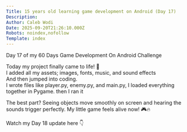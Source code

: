 ```yaml
---
Title: 15 years old learning game development on Android (Day 17)
Description: 
Author: Caleb Wodi
Date: 2025-09-20T21:26:10.000Z
Robots: noindex,nofollow
Template: index
---
```

<p>Day 17 of my 60 Days Game Development On Android Challenge</p>

<p>Today my project finally came to life! 🎉<br>
I added all my assets; images, fonts, music, and sound effects<br>
And then jumped into coding.<br>
I wrote  files like player.py, enemy.py, and main.py, I loaded everything together in Pygame. then I ran it</p>

<p>The best part? Seeing objects move smoothly on screen and hearing the sounds trigger perfectly. My little game feels alive now! 🎮🔥</p>

<p>Watch my Day 18 update here 👇</p>

